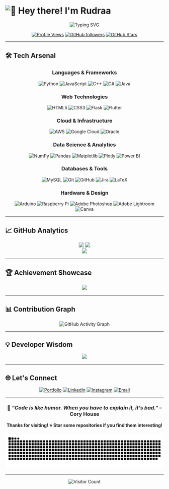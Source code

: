 # <img src="https://raw.githubusercontent.com/Tarikul-Islam-Anik/Animated-Fluent-Emojis/master/Emojis/Hand%20gestures/Waving%20Hand.png" alt="👋" width="35" height="35" /> Hey there! I'm Rudraa

<div align="center">
  <img src="https://readme-typing-svg.herokuapp.com?font=Fira+Code&weight=600&size=28&pause=1000&color=58A6FF&center=true&vCenter=true&random=false&width=800&lines=Data+Analyst+%F0%9F%9A%80;Cloud+Enthusiast+%E2%98%81%EF%B8%8F;Full+Stack+Explorer+%F0%9F%93%8A;Always+Learning+%F0%9F%A7%A0" alt="Typing SVG" />
</div>

<div align="center">
  
[![Profile Views](https://komarev.com/ghpvc/?username=rudrasave&style=for-the-badge&color=brightgreen)](https://github.com/rudrasave)
[![GitHub followers](https://img.shields.io/github/followers/rudrasave?style=for-the-badge&color=blue)](https://github.com/rudrasave)
[![GitHub Stars](https://img.shields.io/github/stars/rudrasave?style=for-the-badge&color=yellow)](https://github.com/rudrasave)

</div>

---

## 🛠️ **Tech Arsenal**

<div align="center">

### **Languages & Frameworks**
![Python](https://img.shields.io/badge/Python-3776AB?style=for-the-badge&logo=python&logoColor=white)
![JavaScript](https://img.shields.io/badge/JavaScript-F7DF1E?style=for-the-badge&logo=javascript&logoColor=black)
![C++](https://img.shields.io/badge/C++-00599C?style=for-the-badge&logo=c%2B%2B&logoColor=white)
![C#](https://img.shields.io/badge/C%23-239120?style=for-the-badge&logo=csharp&logoColor=white)
![Java](https://img.shields.io/badge/Java-ED8B00?style=for-the-badge&logo=openjdk&logoColor=white)

### **Web Technologies**
![HTML5](https://img.shields.io/badge/HTML5-E34F26?style=for-the-badge&logo=html5&logoColor=white)
![CSS3](https://img.shields.io/badge/CSS3-1572B6?style=for-the-badge&logo=css3&logoColor=white)
![Flask](https://img.shields.io/badge/Flask-000000?style=for-the-badge&logo=flask&logoColor=white)
![Flutter](https://img.shields.io/badge/Flutter-02569B?style=for-the-badge&logo=flutter&logoColor=white)

### **Cloud & Infrastructure**
![AWS](https://img.shields.io/badge/Amazon_AWS-FF9900?style=for-the-badge&logo=amazonaws&logoColor=white)
![Google Cloud](https://img.shields.io/badge/Google_Cloud-4285F4?style=for-the-badge&logo=google-cloud&logoColor=white)
![Oracle](https://img.shields.io/badge/Oracle-F80000?style=for-the-badge&logo=oracle&logoColor=white)

### **Data Science & Analytics**
![NumPy](https://img.shields.io/badge/NumPy-013243?style=for-the-badge&logo=numpy&logoColor=white)
![Pandas](https://img.shields.io/badge/Pandas-150458?style=for-the-badge&logo=pandas&logoColor=white)
![Matplotlib](https://img.shields.io/badge/Matplotlib-11557c?style=for-the-badge&logo=python&logoColor=white)
![Plotly](https://img.shields.io/badge/Plotly-3F4F75?style=for-the-badge&logo=plotly&logoColor=white)
![Power BI](https://img.shields.io/badge/Power_BI-F2C811?style=for-the-badge&logo=powerbi&logoColor=black)

### **Databases & Tools**
![MySQL](https://img.shields.io/badge/MySQL-4479A1?style=for-the-badge&logo=mysql&logoColor=white)
![Git](https://img.shields.io/badge/Git-F05032?style=for-the-badge&logo=git&logoColor=white)
![GitHub](https://img.shields.io/badge/GitHub-181717?style=for-the-badge&logo=github&logoColor=white)
![Jira](https://img.shields.io/badge/Jira-0052CC?style=for-the-badge&logo=jira&logoColor=white)
![LaTeX](https://img.shields.io/badge/LaTeX-008080?style=for-the-badge&logo=latex&logoColor=white)

### **Hardware & Design**
![Arduino](https://img.shields.io/badge/Arduino-00979D?style=for-the-badge&logo=arduino&logoColor=white)
![Raspberry Pi](https://img.shields.io/badge/Raspberry_Pi-A22846?style=for-the-badge&logo=raspberry-pi&logoColor=white)
![Adobe Photoshop](https://img.shields.io/badge/Adobe_Photoshop-31A8FF?style=for-the-badge&logo=adobe-photoshop&logoColor=white)
![Adobe Lightroom](https://img.shields.io/badge/Adobe_Lightroom-31A8FF?style=for-the-badge&logo=adobe-lightroom&logoColor=white)
![Canva](https://img.shields.io/badge/Canva-00C4CC?style=for-the-badge&logo=canva&logoColor=white)

</div>

---

## 📈 **GitHub Analytics**

<div align="center">
  
<img width="400" src="https://github-readme-stats.vercel.app/api?username=rudrasave&show_icons=true&theme=tokyonight&hide_border=true&bg_color=0D1117&title_color=58A6FF&icon_color=58A6FF&text_color=C9D1D9&count_private=true" />

<img width="400" src="https://github-readme-streak-stats.herokuapp.com/?user=rudrasave&theme=tokyonight&hide_border=true&background=0D1117&stroke=58A6FF&ring=58A6FF&fire=FFA500&currStreakLabel=58A6FF" />

</div>

<div align="center">
  
<img width="800" src="https://github-readme-stats.vercel.app/api/top-langs/?username=rudrasave&layout=compact&theme=tokyonight&hide_border=true&bg_color=0D1117&title_color=58A6FF&text_color=C9D1D9" />

</div>

---

## 🏆 **Achievement Showcase**

<div align="center">
  
<img src="https://github-profile-trophy.vercel.app/?username=rudrasave&theme=tokyonight&no-frame=true&no-bg=true&margin-w=4&column=7" />

</div>

---

## 📊 **Contribution Graph**

<div align="center">

![GitHub Activity Graph](https://github-readme-activity-graph.vercel.app/graph?username=rudrasave&theme=tokyo-night&hide_border=true&bg_color=0D1117&color=58A6FF&line=58A6FF&point=FFFFFF)

</div>

---

## 💡 **Developer Wisdom**

<div align="center">
  
<img src="https://quotes-github-readme.vercel.app/api?type=horizontal&theme=tokyonight&border=true" />

</div>

---

## 🌐 **Let's Connect**

<div align="center">

[![Portfolio](https://img.shields.io/badge/Portfolio-000000?style=for-the-badge&logo=firefox&logoColor=white)](https://your-portfolio-link.com)
[![LinkedIn](https://img.shields.io/badge/LinkedIn-0077B5?style=for-the-badge&logo=linkedin&logoColor=white)](https://linkedin.com/in/rudra-save)
[![Instagram](https://img.shields.io/badge/Instagram-1DA1F2?style=for-the-badge&logo=twitter&logoColor=white)](https://instagram.com/rudrasave)
[![Email](https://img.shields.io/badge/Email-D14836?style=for-the-badge&logo=gmail&logoColor=white)](mailto:your.rudrasave1709@gmail.com)

</div>

---

<div align="center">
  
### 🚀 *"Code is like humor. When you have to explain it, it's bad."* – Cory House

**Thanks for visiting! ⭐ Star some repositories if you find them interesting!**

<img src="https://raw.githubusercontent.com/Platane/snk/output/github-contribution-grid-snake.svg" alt="Snake animation" />

</div>

---

<div align="center">
  
![Visitor Count](https://visitcount.itsvg.in/api?id=rudrasave&label=Profile%20Views&color=6&icon=5&pretty=true)

</div>
